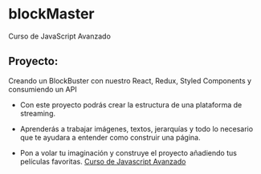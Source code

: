 # blockMaster

Curso de JavaScript Avanzado

## Proyecto: 
Creando un BlockBuster con nuestro React, Redux, Styled Components y consumiendo un API

* Con este proyecto podrás crear la estructura de una plataforma de streaming.
* Aprenderás a trabajar imágenes, textos, jerarquías y todo lo necesario que te ayudara a entender como construir una página.

* Pon a volar tu imaginación y construye el proyecto añadiendo tus películas favoritas. [Curso de Javascript Avanzado](https://leonidasesteban.com/cursos/javascript-react)